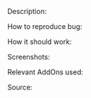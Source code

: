 Description:

How to reproduce bug:

How it should work:

Screenshots:

Relevant AddOns used:

Source:
